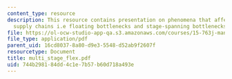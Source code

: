 ```yaml
---
content_type: resource
description: This resource contains presentation on phenomena that affect multiple-stage
  supply chains i.e floating bottlenecks and stage-spanning bottlenecks.
file: https://ol-ocw-studio-app-qa.s3.amazonaws.com/courses/15-763j-manufacturing-system-and-supply-chain-design-spring-2005/744b298184dd4c1e7b57b60d718a493e_multi_stage_flex.pdf
file_type: application/pdf
parent_uid: 16cd8037-8a80-d9e3-5548-d52ab9f2607f
resourcetype: Document
title: multi_stage_flex.pdf
uid: 744b2981-84dd-4c1e-7b57-b60d718a493e
---
```

